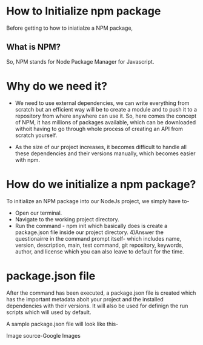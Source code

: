# How to Initialize npm package
Before getting to how to iniatialze a NPM package,

## What is NPM?
So, NPM stands for Node Package Manager for Javascript.

# Why do we need it?
* We need to use external dependencies, we can write everything from scratch but an efficient way will be to create a module  and to push it to a repository from where anywhere can use it.
So, here comes the concept of NPM, it has millions of packages available, which can be downloaded withoit having to go through whole process of creating an API from scratch yourself.

* As the size of our project increases, it becomes difficult to handle all these dependencies and their versions manually, which becomes easier with npm.

# How do we initialize a npm package?
To initialize an NPM package into our NodeJs project, we simply have to-
* Open our terminal.
* Navigate to the working project directory.
* Run the command - 
       npm init
which basically does is create a package.json file inside our project directory.
4)Answer the questionairre in the command prompt itself- which includes name, version, description, main, test command, git repository, keywords, author, and license which you can also leave to default for the time.

# package.json file
After the command has been executed, a package.json file is created which has the important metadata aboit your project and the installed dependencies with their versions.
It will also be used for definign the run scripts which will used by default.

A sample package.json file will look like this-


Image source-Google Images
